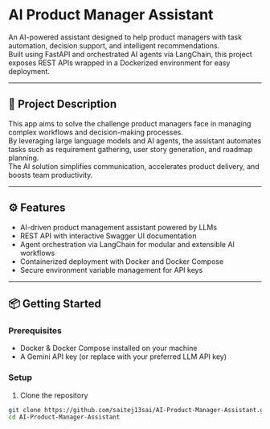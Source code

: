# AI Product Manager Assistant

An AI-powered assistant designed to help product managers with task automation, decision support, and intelligent recommendations.  
Built using FastAPI and orchestrated AI agents via LangChain, this project exposes REST APIs wrapped in a Dockerized environment for easy deployment.

---

## 🚀 Project Description

This app aims to solve the challenge product managers face in managing complex workflows and decision-making processes.  
By leveraging large language models and AI agents, the assistant automates tasks such as requirement gathering, user story generation, and roadmap planning.  
The AI solution simplifies communication, accelerates product delivery, and boosts team productivity.

---

## ⚙️ Features

- AI-driven product management assistant powered by LLMs  
- REST API with interactive Swagger UI documentation  
- Agent orchestration via LangChain for modular and extensible AI workflows  
- Containerized deployment with Docker and Docker Compose  
- Secure environment variable management for API keys  

---

## 📦 Getting Started

### Prerequisites

- Docker & Docker Compose installed on your machine  
- A Gemini API key (or replace with your preferred LLM API key)  

### Setup

1. Clone the repository

```bash
git clone https://github.com/saitej13sai/AI-Product-Manager-Assistant.git
cd AI-Product-Manager-Assistant

